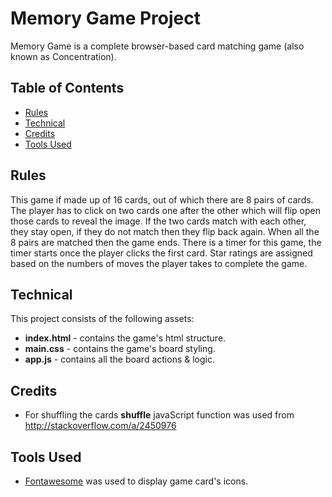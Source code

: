 # Memory Game Project

Memory Game is a complete browser-based card matching game (also known as Concentration).

## Table of Contents

* [Rules](rules)
* [Technical](#technical)
* [Credits](#credits)
* [Tools Used](#tools-used)

## Rules

This game if made up of 16 cards, out of which there are 8 pairs of cards. The player has to click on two cards one after the other which will flip open those cards to reveal the image. If the two cards match with each other, they stay open, if they do not match then they flip back again. When all the 8 pairs are matched then the game ends. There is a timer for this game, the timer starts once the player clicks the first card. Star ratings are assigned based on the numbers of moves the player takes to complete the game.

## Technical

This project consists of the following assets:

* **index.html**  - contains the game's html structure.
* **main.css** - contains the game's board styling.
* **app.js** - contains all the board actions & logic.

## Credits

* For shuffling the cards **shuffle** javaScript function was used from http://stackoverflow.com/a/2450976

## Tools Used

* [Fontawesome](http://fontawesome.io/icons/) was used to display game card's icons.
